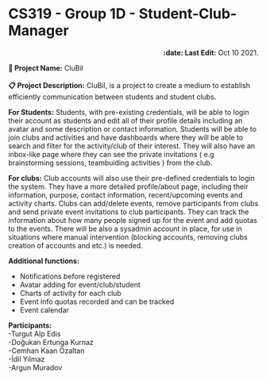 ﻿# CS319 - Group 1D - Student-Club-Manager

<p align="right"><b>:date: Last Edit:</b> Oct 10 2021.</p>

<b>:pushpin: Project Name:</b> CluBil<br /> <br />
<b>:clipboard: Project Description:</b> 
CluBil, is a project to create a medium to establish efficiently communication between students and student clubs.

<b>For Students:</b>
Students, with pre-existing credentials, will be able to login their account as students and edit all of their profile details including an avatar and some description or contact information. Students will be able to join clubs and activities and have dashboards where they will be able to search and filter for the activity/club of their interest. They will also have an inbox-like page where they can see the private invitations ( e.g brainstorming sessions, teambuiding activities ) from the club.

<b>For clubs:</b>
Club accounts will also use their pre-defined credentials to login the system. They have a more detailed profile/about page, including their information, purpose, contact information, recent/upcoming events and activity charts. Clubs can add/delete events, remove participants from clubs and send private event invitations to club participants. They can track the information about how many people signed up for the event and add quotas to the events.
There will be also a sysadmin account in place, for use in situations where manual intervention (blocking accounts, removing clubs creation of accounts and etc.) is needed.

<b>Additional functions:</b>
- Notifications before registered 
- Avatar adding for event/club/student
- Charts of activity for each club
- Event info quotas recorded and can be tracked
- Event calendar

<b>Participants:</b><br />
-Turgut Alp Edis <br />-Doğukan Ertunga Kurnaz <br />-Cemhan Kaan Özaltan <br />-İdil Yılmaz <br />-Argun Muradov <br />
